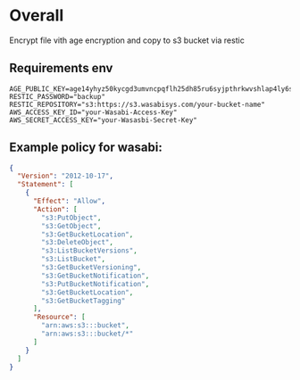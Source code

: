 # Overall
Encrypt file vith age encryption and copy to s3 bucket via restic

## Requirements env
```
AGE_PUBLIC_KEY=age14yhyz50kycgd3umvncpqflh25dh85ru6syjpthrkwvshlap4ly6s44edaz
RESTIC_PASSWORD="backup"
RESTIC_REPOSITORY="s3:https://s3.wasabisys.com/your-bucket-name"
AWS_ACCESS_KEY_ID="your-Wasabi-Access-Key"
AWS_SECRET_ACCESS_KEY="your-Wasasbi-Secret-Key"
```

## Example policy for wasabi:
```json
{
  "Version": "2012-10-17",
  "Statement": [
    {
      "Effect": "Allow",
      "Action": [
        "s3:PutObject",
        "s3:GetObject",
        "s3:GetBucketLocation",
        "s3:DeleteObject",
        "s3:ListBucketVersions",
        "s3:ListBucket",
        "s3:GetBucketVersioning",
        "s3:GetBucketNotification",
        "s3:PutBucketNotification",
        "s3:GetBucketLocation",
        "s3:GetBucketTagging"
      ],
      "Resource": [
        "arn:aws:s3:::bucket",
        "arn:aws:s3:::bucket/*"
      ]
    }
  ]
}
```